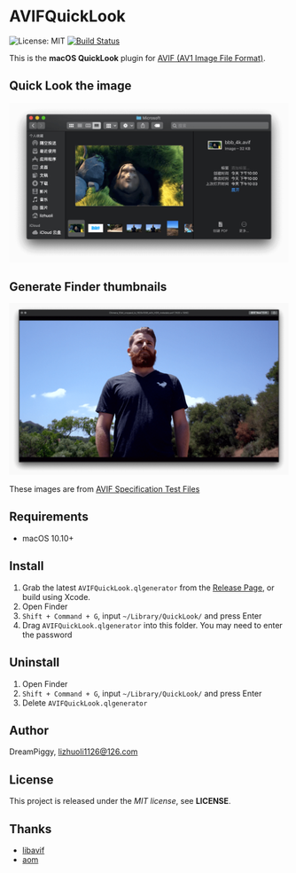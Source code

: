 # AVIFQuickLook

![License: MIT](https://img.shields.io/badge/license-MIT-blue.svg?style=flat) [![Build Status](https://travis-ci.com/dreampiggy/AVIFQuickLook.svg?branch=master)](https://travis-ci.com/dreampiggy/AVIFQuickLook)

This is the **macOS QuickLook** plugin for [AVIF (AV1 Image File Format)](https://aomediacodec.github.io/av1-avif/).

## Quick Look the image

![](https://raw.githubusercontent.com/dreampiggy/AVIFQuickLook/master/Screenshot/Thumbnails.png)

## Generate Finder thumbnails

![](https://raw.githubusercontent.com/dreampiggy/AVIFQuickLook/master/Screenshot/Preview.png)

These images are from [AVIF Specification Test Files](https://github.com/AOMediaCodec/av1-avif/blob/master/testFiles/)

## Requirements

+ macOS 10.10+

## Install

1. Grab the latest `AVIFQuickLook.qlgenerator` from the [Release Page](https://github.com/dreampiggy/AVIFQuickLook/releases/latest), or build using Xcode.
2. Open Finder
3. `Shift + Command + G`, input `~/Library/QuickLook/` and press Enter
4. Drag `AVIFQuickLook.qlgenerator` into this folder. You may need to enter the password

## Uninstall

1. Open Finder
2. `Shift + Command + G`, input `~/Library/QuickLook/` and press Enter
3. Delete `AVIFQuickLook.qlgenerator`

## Author

DreamPiggy, lizhuoli1126@126.com

## License

This project is released under the *MIT license*, see **LICENSE**.

## Thanks

+ [libavif](https://github.com/joedrago/avif)
+ [aom](https://aomedia.googlesource.com/aom/)

